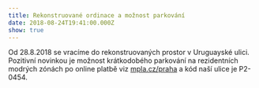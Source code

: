 ```yaml
---
title: Rekonstruované ordinace a možnost parkování
date: 2018-08-24T19:41:00.000Z
show: true
---
```

Od 28.8.2018 se vracíme do rekonstruovaných prostor v Uruguayské ulici. Pozitivní novinkou je možnost krátkodobého parkování na rezidentních modrých zónách po online platbě viz [mpla.cz/praha](http://mpla.cz/praha) a kód naší ulice je P2-0454.
